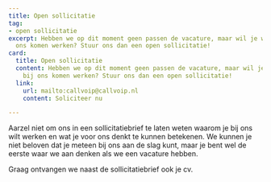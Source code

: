 ```yaml
---
title: Open sollicitatie
tag:
- open sollicitatie
excerpt: Hebben we op dit moment geen passen de vacature, maar wil je wel graag bij
  ons komen werken? Stuur ons dan een open sollicitatie!
card:
  title: Open sollicitatie
  content: Hebben we op dit moment geen passen de vacature, maar wil je wel graag
    bij ons komen werken? Stuur ons dan een open sollicitatie!
  link:
    url: mailto:callvoip@callvoip.nl
    content: Soliciteer nu

---
```

Aarzel niet om ons in een sollicitatiebrief te laten weten waarom je bij ons wilt werken en wat je voor ons denkt te kunnen betekenen. We kunnen je niet beloven dat je meteen bij ons aan de slag kunt, maar je bent wel de eerste waar we aan denken als we een vacature hebben.

Graag ontvangen we naast de sollicitatiebrief ook je cv.